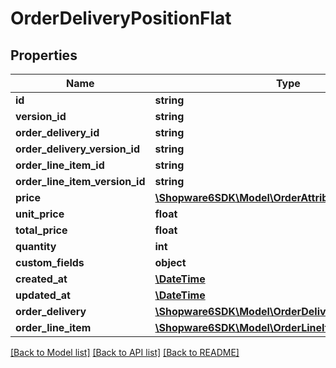 # OrderDeliveryPositionFlat

## Properties
Name | Type | Description | Notes
------------ | ------------- | ------------- | -------------
**id** | **string** |  | [optional] 
**version_id** | **string** |  | [optional] 
**order_delivery_id** | **string** |  | 
**order_delivery_version_id** | **string** |  | [optional] 
**order_line_item_id** | **string** |  | 
**order_line_item_version_id** | **string** |  | [optional] 
**price** | [**\Shopware6SDK\Model\OrderAttributesShippingCosts**](OrderAttributesShippingCosts.md) |  | [optional] 
**unit_price** | **float** |  | [optional] 
**total_price** | **float** |  | [optional] 
**quantity** | **int** |  | [optional] 
**custom_fields** | **object** |  | [optional] 
**created_at** | [**\DateTime**](\DateTime.md) |  | 
**updated_at** | [**\DateTime**](\DateTime.md) |  | 
**order_delivery** | [**\Shopware6SDK\Model\OrderDeliveryFlat**](OrderDeliveryFlat.md) |  | [optional] 
**order_line_item** | [**\Shopware6SDK\Model\OrderLineItemFlat**](OrderLineItemFlat.md) |  | [optional] 

[[Back to Model list]](../../README.md#documentation-for-models) [[Back to API list]](../../README.md#documentation-for-api-endpoints) [[Back to README]](../../README.md)

